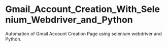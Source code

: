 # Gmail_Account_Creation_With_Selenium_Webdriver_and_Python
Automation of Gmail Account Creation Page using selenium webdriver and Python.
